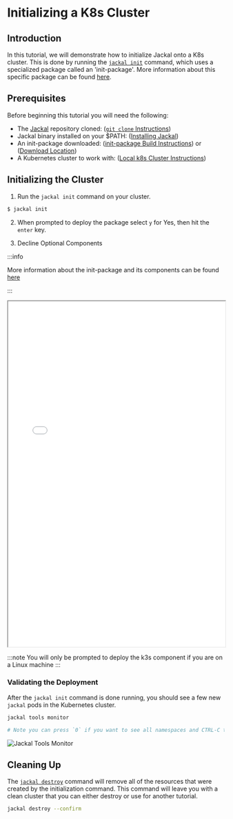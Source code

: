 # Initializing a K8s Cluster

## Introduction

In this tutorial, we will demonstrate how to initialize Jackal onto a K8s cluster. This is done by running the [`jackal init`](../2-the-jackal-cli/100-cli-commands/jackal_init.md) command, which uses a specialized package called an 'init-package'. More information about this specific package can be found [here](../3-create-a-jackal-package/3-jackal-init-package.md).

## Prerequisites

Before beginning this tutorial you will need the following:

- The [Jackal](https://github.com/racer159/jackal) repository cloned: ([`git clone` Instructions](https://docs.github.com/en/repositories/creating-and-managing-repositories/cloning-a-repository))
- Jackal binary installed on your $PATH: ([Installing Jackal](../1-getting-started/index.md#installing-jackal))
- An init-package downloaded: ([init-package Build Instructions](./0-creating-a-jackal-package.md)) or ([Download Location](https://github.com/racer159/jackal/releases))
- A Kubernetes cluster to work with: ([Local k8s Cluster Instructions](./#setting-up-a-local-kubernetes-cluster))

## Initializing the Cluster

1. Run the `jackal init` command on your cluster.

```sh
$ jackal init
```

2. When prompted to deploy the package select `y` for Yes, then hit the `enter` key. <br/>

3. Decline Optional Components

:::info

More information about the init-package and its components can be found [here](../3-create-a-jackal-package/3-jackal-init-package.md)

:::

<iframe src="/docs/tutorials/jackal_init.html" height="800px" width="100%"></iframe>

:::note
You will only be prompted to deploy the k3s component if you are on a Linux machine
:::

### Validating the Deployment
After the `jackal init` command is done running, you should see a few new `jackal` pods in the Kubernetes cluster.

```bash
jackal tools monitor

# Note you can press `0` if you want to see all namespaces and CTRL-C to exit
```
![Jackal Tools Monitor](../.images/tutorials/jackal_tools_monitor.png)

## Cleaning Up

The [`jackal destroy`](../2-the-jackal-cli/100-cli-commands/jackal_destroy.md) command will remove all of the resources that were created by the initialization command. This command will leave you with a clean cluster that you can either destroy or use for another tutorial.

```sh
jackal destroy --confirm
```
